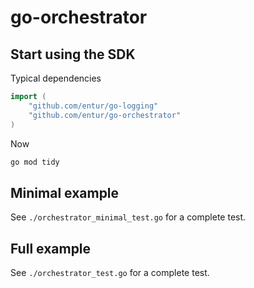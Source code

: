 # go-orchestrator

## Start using the SDK

Typical dependencies

```go
import (
	"github.com/entur/go-logging"
	"github.com/entur/go-orchestrator"
)
```

Now

```sh
go mod tidy
```

## Minimal example

See `./orchestrator_minimal_test.go` for a complete test.

## Full example

See `./orchestrator_test.go` for a complete test.
